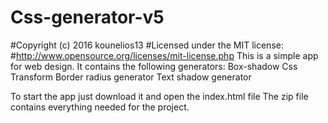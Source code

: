 # Css-generator-v5
#Copyright (c) 2016 kounelios13
#Licensed under the MIT license:
#http://www.opensource.org/licenses/mit-license.php
This is a simple app for web design.
It contains the following generators:
  Box-shadow
   Css Transform
   Border radius generator
  Text shadow generator
  
To start the app just download it and open the index.html file
The zip file contains everything needed for the project.   
